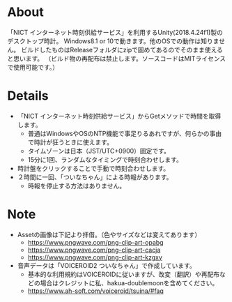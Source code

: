 # About
「NICT インターネット時刻供給サービス」を利用するUnity(2018.4.24f1)製のデスクトップ時計。
Windows8.1 or 10で動きます。他のOSでの動作は知りません。
ビルドしたものはReleaseフォルダにzipで固めてあるのでそのまま使えると思います。
（ビルド物の再配布は禁止します。ソースコードはMITライセンスで使用可能です。）

# Details
* 「NICT インターネット時刻供給サービス」からGetメソッドで時間を取得します。
  + 普通はWindowsやOSのNTP機能で事足りるあれですが、何らかの事由で時計が狂うときに使えます。
  + タイムゾーンは日本（JST/UTC+0900）固定です。
  + 15分に1回、ランダムなタイミングで時刻合わせします。
* 時計盤をクリックすることで手動で時刻合わせします。
* ２時間に一回、「ついなちゃん」による時報があります。
  + 時報を停止する方法はありません。

# Note
* Assetの画像は下記より拝借。（色やサイズなどは変えてあります）
  + https://www.pngwave.com/png-clip-art-opabg
  + https://www.pngwave.com/png-clip-art-cacja
  + https://www.pngwave.com/png-clip-art-kzgxy
* 音声データは「VOICEROID2 ついなちゃん」で作成しています。
  + 基本的な利用規約はVOICEROIDに従いますが、改変（翻訳）や再配布などの場合はクレジットに私、hakua-doublemoonを含めてください。
  + https://www.ah-soft.com/voiceroid/tsuina/#faq
